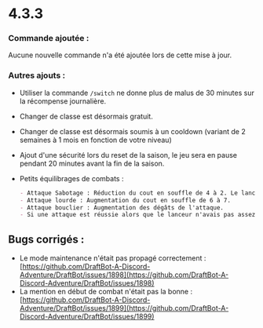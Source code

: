 # 4.3.3

### Commande ajoutée :

Aucune nouvelle commande n'a été ajoutée lors de cette mise à jour.

### Autres ajouts :

* Utiliser la commande `/switch` ne donne plus de malus de 30 minutes sur la récompense journalière.&#x20;
* Changer de classe est désormais gratuit.&#x20;
* Changer de classe est désormais soumis à un cooldown (variant de 2 semaines à 1 mois en fonction de votre niveau)&#x20;
* Ajout d'une sécurité lors du reset de la saison, le jeu sera en pause pendant 20 minutes avant la fin de la saison.&#x20;
*   Petits équilibrages de combats :

    ```md
    - Attaque Sabotage : Réduction du cout en souffle de 4 à 2. Le lanceur a 90% de chance d'être paralysé.
    - Attaque lourde : Augmentation du cout en souffle de 6 à 7.
    - Attaque bouclier : Augmentation des dégâts de l'attaque.
    - Si une attaque est réussie alors que le lanceur n'avais pas assez de souffle pour la lancer, le lanceur perd tout son souffle en réserve.
    ```

## Bugs corrigés :

* Le mode maintenance n'était pas propagé correctement : [https://github.com/DraftBot-A-Discord-Adventure/DraftBot/issues/1898](https://github.com/DraftBot-A-Discord-Adventure/DraftBot/issues/1898)
* La mention en début de combat n'était pas la bonne : [https://github.com/DraftBot-A-Discord-Adventure/DraftBot/issues/1899](https://github.com/DraftBot-A-Discord-Adventure/DraftBot/issues/1899)
